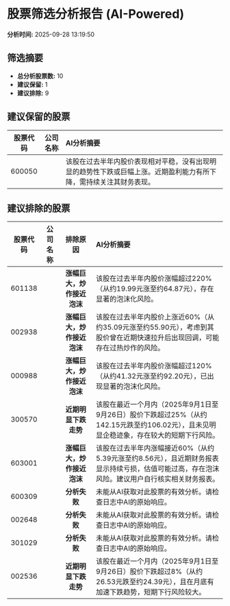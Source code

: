 # 股票筛选分析报告 (AI-Powered)

**分析时间:** 2025-09-28 13:19:50

## 筛选摘要

- **总分析股票数:** 10
- **建议保留:** 1
- **建议排除:** 9

## 建议保留的股票

| 股票代码 | 公司名称 | AI分析摘要 |
|:---:|:---:|:---|
| 600050 |  | 该股在过去半年内股价表现相对平稳，没有出现明显的趋势性下跌或巨幅上涨。近期盈利能力有所下降，需持续关注其财务表现。 |

## 建议排除的股票

| 股票代码 | 公司名称 | 排除原因 | AI分析摘要 |
|:---:|:---:|:---:|:---|
| 601138 |  | **涨幅巨大，炒作接近泡沫** | 该股在过去半年内股价涨幅超过220%（从约19.99元涨至约64.87元），存在显著的泡沫化风险。 |
| 002938 |  | **涨幅巨大，炒作接近泡沫** | 该股在过去半年内股价上涨近60%（从约35.09元涨至约55.90元），考虑到其股价曾在近期快速拉升后出现回调，可能存在过热炒作的风险。 |
| 000988 |  | **涨幅巨大，炒作接近泡沫** | 该股在过去半年内股价涨幅超过120%（从约41.32元涨至约92.20元），已出现显著的泡沫化风险。 |
| 300570 |  | **近期明显下跌走势** | 该股在最近一个月内（2025年9月1日至9月26日）股价下跌超过25%（从约142.15元跌至约106.02元），且未见明显企稳迹象，存在较大的短期下行风险。 |
| 603001 |  | **涨幅巨大，炒作接近泡沫** | 该股在过去半年内涨幅接近60%（从约5.39元涨至约8.56元），且近期财务报表显示持续亏损，估值可能过高，存在泡沫风险。建议用户自行核实相关财务报表。 |
| 600309 |  | **分析失败** | 未能从AI获取对此股票的有效分析。请检查日志中AI的原始响应。 |
| 002648 |  | **分析失败** | 未能从AI获取对此股票的有效分析。请检查日志中AI的原始响应。 |
| 301029 |  | **分析失败** | 未能从AI获取对此股票的有效分析。请检查日志中AI的原始响应。 |
| 002536 |  | **近期明显下跌走势** | 该股在最近一个月内（2025年9月1日至9月26日）股价下跌超过8%（从约26.53元跌至约24.39元），且在月底有加速下跌趋势，短期下行风险较大。 |
